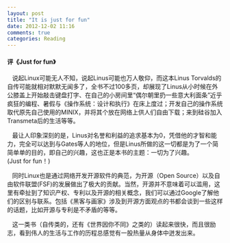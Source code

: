 ```yaml
---
layout: post
title: "It is just for fun"
date: 2012-12-02 11:16
comments: true
categories: Reading
---
```


#### 评《Just for fun》

   说起Linux可能无人不知，说起Linus可能也万人敬仰，而这本Linus Torvalds的自传可能就相对默默无闻多了，全书不过100多页，却展现了Linus从小时候在外公膝盖上开始敲击键盘打字、在自己的小房间里“偶尔朝里扔一些意大利面条”近乎疯狂的编程、暑假与《操作系统：设计和执行》在床上度过；开发自己的操作系统取代原先自己使用的MINIX，并将其个放在网络上供人们自由下载；来到硅谷加入Transmeta后的生活等等。

   最让人印象深刻的是，Linus对名誉和利益的追求基本为0，凭借他的才智和能力，完全可以达到与Gates等人的地位，但是Linus所做的这一切都是为了一个简简单单的目的，即自己的兴趣，这也正是本书的主题：一切为了兴趣。(Just for fun！)

   同时Linux也是通过网络开发开源软件的典范，为开源（Open Source）以及自由软件联盟(FSF)的发展做出了极大的贡献。当然，开源并不意味着可以滥用，这里有牵扯到了知识产权、专利以及开源的相关概念，我们可以通过Google了解他们的区别与联系。包括《黑客与画家》涉及到开源方面观点的书都会谈到一些这样的话题，比如开源与专利是不矛盾的等等。

   这一类书（自传类的，还有《世界因你不同》之类的）读起来很快，而且很励志，看到伟人的生活与工作的历程总感觉有一股热量从身体中迸发出来。


